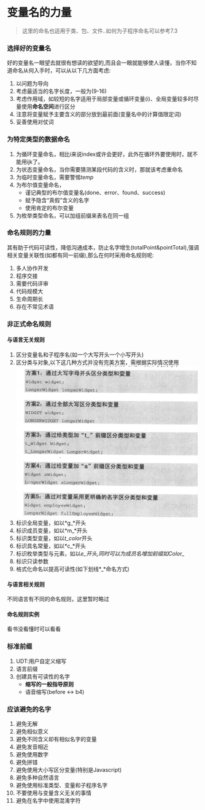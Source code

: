 # 变量名的力量
> 这里的命名也适用于类、包、文件..如何为子程序命名可以参考7.3

### 选择好的变量名
好的变量名一眼望去就很有想读的欲望的,而且会一眼就能够使人读懂，当你不知道命名从何入手时，可以从以下几方面考虑:

1. 以问题为导向
2. 考虑最适当的名字长度，一般为(9-16)
3. 考虑作用域，如较短的名字适用于局部变量或循环变量(i)、全局变量较多时尽量使用**命名空间**进行区分
4. 注意将变量赋予主要含义的部分放到最前面(变量名中的计算值限定词)
5. 妥善使用对仗词

### 为特定类型的数据命名
1. 为循环变量命名，相比i来说index或许会更好，此外在循环外要使用时，就不能用ijk了。
2. 为状态变量命名，当你需要猜测某段代码的含义时，那就该考虑重命名
3. 为临时变量命名，需要警惕*temp*
4. 为布尔值变量命名，
   - 谨记典型的布尔值变量名(done、error、found、success)
   - 赋予隐含“真假”含义的名字
   - 使用肯定的布尔变量
5. 为枚举类型命名，可以加组前缀来表名在同一组

### 命名规则的力量
其有助于代码可读性，降低沟通成本，防止名字增生(totalPoint&pointTotal),强调相关变量关联性(如都有同一前缀),那么在何时采用命名规则呢:

1. 多人协作开发
2. 程序交接
3. 需要代码评审
4. 代码规模大
5. 生命周期长
6. 存在不常见术语


### 非正式命名规则
#### 与语言无关规则
1. 区分变量名和子程序名(如一个大写开头一个小写开头)
2. 区分类与对象,以下这几种方式并没有完美方案，需根据实际情况使用  
   ![区分类与对象](../img/divide_class_object.png)  
3. 标识全局变量，如以*g_*开头
4. 标识成员变量，如以*m_*开头
5. 标识类型变量，如以*t_color*开头
6. 标识具名常量，如以*c_*开头
7. 标识枚举类型与元素，如以*e_*开头,同时可以为成员名增加前缀如*Color_*
8. 标识只读参数
9. 格式化命名以提高可读性(如下划线*_*命名方式)

#### 与语言相关规则
不同语言有不同的命名规则，这里暂时略过


#### 命名规则实例
看书没看懂时可以看看


### 标准前缀
1. UDT:用户自定义缩写
2. 语言前缀
3. 创建具有可读性的名字
   - **缩写的一般指导原则**
   - 语音缩写(before <-> b4)

### 应该避免的名字
1. 避免无解
2. 避免相似意义
3. 避免不同含义却有相似名字的变量
4. 避免发音相近
5. 避免使用数字
6. 避免拼错
7. 避免使用大小写区分变量(特别是Javascript)
8. 避免多种自然语言
9. 避免使用标准类型、变量和子程序名字
10. 不要使用与变量含义无关的事情
11. 避免在名字中使用混淆字符

